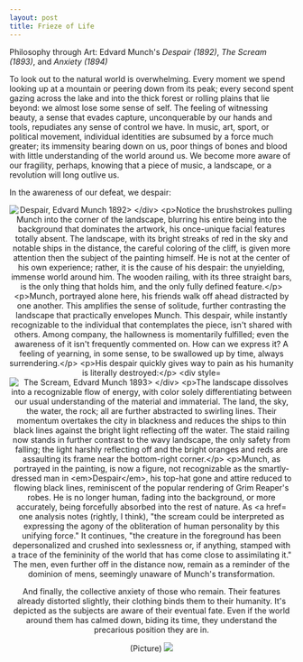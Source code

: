 ```yaml
---
layout: post
title: Frieze of Life
---
```

Philosophy through Art: Edvard Munch's *Despair (1892)*, *The Scream (1893)*, and *Anxiety (1894)* <!--excerpt-->

To look out to the natural world is overwhelming. Every moment we spend looking up at a mountain or peering down from its peak; every second spent gazing across the lake and into the thick forest or rolling plains that lie beyond: we almost lose some sense of self. The feeling of witnessing beauty, a sense that evades capture, unconquerable by our hands and tools, repudiates any sense of control we have. In music, art, sport, or political movement, individual identities are subsumed by a force much greater; its immensity bearing down on us, poor things of bones and blood with little understanding of the world around us. We become more aware of our fragility, perhaps, knowing that a piece of music, a landscape, or a revolution will long outlive us. 

In the awareness of our defeat, we despair:

<div style="text-align: center">
<img src="http://leppekja.github.io/images/despair-1892.jpg" alt="Despair, Edvard Munch 1892>
</div>

Notice the brushstrokes pulling Munch into the corner of the landscape, blurring his entire being into the background that dominates the artwork, his once-unique facial features totally absent. The landscape, with its bright streaks of red in the sky and notable ships in the distance, the careful coloring of the cliff, is given more attention then the subject of the painting himself. He is not at the center of his own experience; rather, it is the cause of his despair: the unyielding, immense world around him. The wooden railing, with its three straight bars, is the only thing that holds him, and the only fully defined feature.

Munch, portrayed alone here, his friends walk off ahead distracted by one another. This amplifies the sense of solitude, further contrasting the landscape that practically envelopes Munch. This despair, while instantly recognizable to the individual that contemplates the piece, isn't shared with others. Among company, the hallowness is momentarily fulfilled; even the awareness of it isn't frequently commented on. How can we express it? A feeling of yearning, in some sense, to be swallowed up by time, always surrendering.

His despair quickly gives way to pain as his humanity is literally destroyed:

<div style="text-align: center">
<img src="http://leppekja.github.io/images/the-scream.jpg" alt="The Scream, Edvard Munch 1893>
</div>

The landscape dissolves into a recognizable flow of energy, with color solely differentiating between our usual understanding of the material and immaterial. The land, the sky, the water, the rock; all are further abstracted to swirling lines. Their momentum overtakes the city in blackness and reduces the ships to thin black lines against the bright light reflecting off the water. The staid railing now stands in further contrast to the wavy landscape, the only safety from falling; the light harshly reflecting off and the bright oranges and reds are assaulting its frame near the bottom-right corner.

Munch, as portrayed in the painting, is now a figure, not recognizable as the smartly-dressed man in *Despair*, his top-hat gone and attire reduced to flowing black lines, reminiscent of the popular rendering of Grim Reaper's robes. He is no longer human, fading into the background, or more accurately, being forcefully absorbed into the rest of nature. As [one analysis notes](https://www.edvardmunch.org/the-scream.jsp) (rightly, I think), "the scream could be interpreted as expressing the agony of the obliteration of human personality by this unifying force." It continues, "the creature in the foreground has been depersonalized and crushed into sexlessness or, if anything, stamped with a trace of the femininity of the world that has come close to assimilating it." The men, even further off in the distance now, remain as a reminder of the dominion of mens, seemingly unaware of Munch's transformation.

And finally, the collective anxiety of those who remain. Their features already distorted slightly, their clothing binds them to their humanity. It's depicted as the subjects are aware of their eventual fate. Even if the world around them has calmed down, biding its time, they understand the precarious position they are in.

<div style="text-align: center">
(Picture)
<img src="/images {{ /anxiety.jpg }}">
</div>
